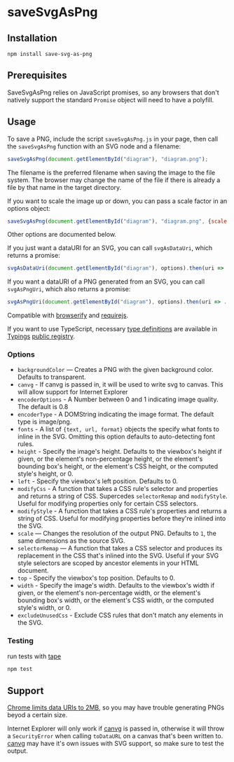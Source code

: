 # saveSvgAsPng

## Installation

```
npm install save-svg-as-png
```

## Prerequisites

SaveSvgAsPng relies on JavaScript promises, so any browsers that don't natively support the standard `Promise` object will need to have a polyfill.

## Usage

To save a PNG, include the script `saveSvgAsPng.js` in your page, then call the `saveSvgAsPng` function with an SVG node and a filename:

```javascript
saveSvgAsPng(document.getElementById("diagram"), "diagram.png");
```

The filename is the preferred filename when saving the image to the file system. The browser may change the name of the file if there is already a file by that name in the target directory.

If you want to scale the image up or down, you can pass a scale factor in an options object:

```javascript
saveSvgAsPng(document.getElementById("diagram"), "diagram.png", {scale: 0.5});
```

Other options are documented below.

If you just want a dataURI for an SVG, you can call `svgAsDataUri`, which returns a promise:

```javascript
svgAsDataUri(document.getElementById("diagram"), options).then(uri => ...);
```

If you want a dataURI of a PNG generated from an SVG, you can call `svgAsPngUri`, which also returns a promise:

```javascript
svgAsPngUri(document.getElementById("diagram"), options).then(uri => ...);
```

Compatible with [browserify](http://browserify.org/) and [requirejs](http://requirejs.org).

If you want to use TypeScript, necessary [type definitions](https://github.com/martianov/typed-save-svg-as-png) are available in [Typings](https://github.com/typings/typings) [public registry](https://github.com/typings/registry).

### Options

- `backgroundColor` — Creates a PNG with the given background color. Defaults to transparent.
- `canvg` - If canvg is passed in, it will be used to write svg to canvas. This will allow support for Internet Explorer
- `encoderOptions` - A Number between 0 and 1 indicating image quality. The default is 0.8
- `encoderType` - A DOMString indicating the image format. The default type is image/png.
- `fonts` - A list of `{text, url, format}` objects the specify what fonts to inline in the SVG. Omitting this option defaults to auto-detecting font rules.
- `height` - Specify the image's height. Defaults to the viewbox's height if given, or the element's non-percentage height, or the element's bounding box's height, or the element's CSS height, or the computed style's height, or 0.
- `left` - Specify the viewbox's left position. Defaults to 0.
- `modifyCss` - A function that takes a CSS rule's selector and properties and returns a string of CSS. Supercedes `selectorRemap` and `modifyStyle`. Useful for modifying properties only for certain CSS selectors.
- `modifyStyle` - A function that takes a CSS rule's properties and returns a string of CSS. Useful for modifying properties before they're inlined into the SVG.
- `scale` — Changes the resolution of the output PNG. Defaults to `1`, the same dimensions as the source SVG.
- `selectorRemap` — A function that takes a CSS selector and produces its replacement in the CSS that's inlined into the SVG. Useful if your SVG style selectors are scoped by ancestor elements in your HTML document.
- `top` - Specify the viewbox's top position. Defaults to 0.
- `width` - Specify the image's width. Defaults to the viewbox's width if given, or the element's non-percentage width, or the element's bounding box's width, or the element's CSS width, or the computed style's width, or 0.
- `excludeUnusedCss` - Exclude CSS rules that don't match any elements in the SVG.

### Testing

run tests with [tape](https://www.npmjs.com/package/tape)
```bash
npm test
```

## Support

[Chrome limits data URIs to 2MB](http://stackoverflow.com/questions/695151/data-protocol-url-size-limitations/41755526#41755526), so you may have trouble generating PNGs beyod a certain size.

Internet Explorer will only work if [canvg](https://github.com/canvg/canvg) is passed in, otherwise it will throw a `SecurityError` when calling `toDataURL` on a canvas that's been written to. [canvg](https://github.com/canvg/canvg) may have it's own issues with SVG support, so make sure to test the output.
